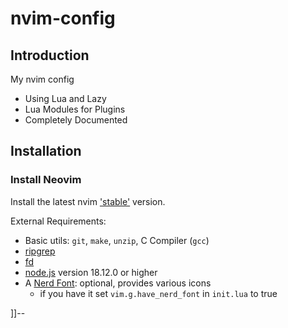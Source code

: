 # nvim-config

## Introduction

My nvim config

* Using Lua and Lazy
* Lua Modules for Plugins
* Completely Documented

## Installation

### Install Neovim

Install the latest nvim ['stable'](https://github.com/neovim/neovim/releases/tag/stable) version.

External Requirements:
- Basic utils: `git`, `make`, `unzip`, C Compiler (`gcc`)
- [ripgrep](https://github.com/BurntSushi/ripgrep#installation)
- [fd](https://github.com/sharkdp/fd)
- [node.js](https://github.com/nodejs/node) version 18.12.0 or higher
- A [Nerd Font](https://www.nerdfonts.com/): optional, provides various icons
  - if you have it set `vim.g.have_nerd_font` in `init.lua` to true

]]--

